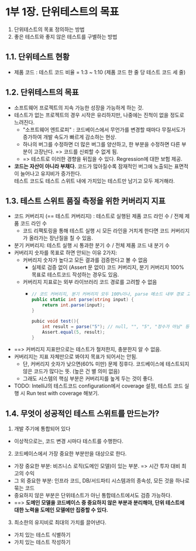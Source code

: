 # 1부 1장. 단위테스트의 목표

1. 단위테스트의 목표 정의하는 방법
2. 좋은 테스트와 좋지 않은 테스트를 구별하는 방법

## 1.1. 단위테스트 현황
- 제품 코드 : 테스트 코드 비율 = 1:3 ~ 1:10 (제품 코드 한 줄 당 테스트 코드 세 줄)


## 1.2. 단위테스트의 목표
- 소프트웨어 프로젝트의 지속 가능한 성장을 가능하게 하는 것.
- 테스트가 없는 프로젝트의 경우 시작은 유리하지만, 나중에는 진척이 없을 정도로 느려진다.
  - "소프트웨어 엔트로피" : 코드베이스에서 무언가를 변경할 때마다 무질서도가 증가하여 개발 속도가 빠르게 감소하는 현상.
  - 하나의 버그를 수정하면 더 많은 버그를 양산하고, 한 부분을 수정하면 다른 부분이 고장난다. => 코드를 신뢰할 수 없게 됨.
  - => 테스트로 이러한 경향을 뒤집을 수 있다. Regression에 대한 보험 제공.
- **코드는 자산이 아니라 부채다.** 코드가 많아질수록 잠재적인 버그에 노출되는 표면적이 늘어나고 유지비가 증가한다.     
   테스트 코드도 테스트 스위트 내에 가치있는 테스트만 남기고 모두 제거해라. 
  
## 1.3. 테스트 스위트 품질 측정을 위한 커버리지 지표
- 코드 커버리지 (== 테스트 커버리지) : 테스트로 실행된 제품 코드 라인 수 / 전체 제품 코드 라인 수
  - 코드 리팩토링을 통해 테스트 실행 시 모든 라인을 거치게 한다면 코드 커버리지가 올라가는 장난질을 칠 수 있음.
- 분기 커버리지: 테스트 실행 시 통과한 분기 수 / 전체 제품 코드 내 분기 수
- 커버리지 숫자를 목표로 하면 안되는 이유 2가지:
  - 커버리지 숫자가 높다고 모든 결과를 검증한다고 볼 수 없음
    - 실제로 검증 없이 (Assert 문 없이) 코드 커버리지, 분기 커버리지 100% 목표로 테스트코드 작성하는 경우도 있음.
  - 커버리지 지표로는 외부 라이브러리 코드 경로를 고려할 수 없음
    - ```c#
      // 코드 커버리지, 분기 커버리지 모두 100%이나, parse 메소드 내부 경로 고려 못함.
      public static int parse(string input) {
          return int.parse(input); 
      }

      pubic void test(){
          int result = parse("5"); // null, "", "5", "정수가 아님" 등 여러 엣지케이스가 있음.
          Assert.equal(5, result);
      }
      ```
- ==> 커버리지 지표만으로는 테스트가 철저한지, 충분한지 알 수 없음.
- 커버리지는 지표 자체만으로 봐야지 목표가 되어서는 안됨.
  - 단, 커버리지 숫자가 낮으면(60% 미만) 문제 징후다. 코드베이스에 테스트되지 않은 코드가 많다는 뜻. (높은 건 별 의미 없음) 
  - 그래도 시스템의 핵심 부분은 커버리지를 높게 두는 것이 좋다.
- TODO: IntelliJ의 테스트코드 configuration에서 coverage 설정, 테스트 코드 실행 시 Run test with coverage 해보기.

## 1.4. 무엇이 성공적인 테스트 스위트를 만드는가?
1. 개발 주기에 통합되어 있다
  - 이상적으로는, 코드 변경 시마다 테스트를 수행한다.
2. 코드베이스에서 가장 중요한 부분만을 대상으로 한다.
  - 가장 중요한 부분: 비즈니스 로직(도메인 모델)이 있는 부분. => 시간 투자 대비 최고의 수익
  - 그 외 중요한 부분: 인프라 코드, DB/서드파티 시스템과의 종속성, 모든 것을 하나로 묶는 코드
  - 중요하지 않은 부분은 단위테스트가 아닌 통합테스트에서도 검증 가능하다.
  - ==> **도메인 모델을 코드베이스 중 중요하지 않은 부분과 분리해야, 단위 테스트에 대한 노력을 도메인 모델에만 집중할 수 있다.**
3. 최소한의 유지비로 최대의 가치를 끌어낸다.
  - 가치 있는 테스트 식별하기
  - 가치 있는 테스트 작성하기


